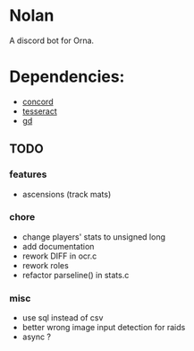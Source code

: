 # Nolan
A discord bot for Orna.

# Dependencies:
- [concord](https://github.com/Cogmasters/concord)
- [tesseract](https://github.com/tesseract-ocr/tesseract)
- [gd](https://github.com/libgd/libgd)

## TODO

### features
- ascensions (track mats)

### chore
- change players' stats to unsigned long
- add documentation
- rework DIFF in ocr.c
- rework roles
- refactor parseline() in stats.c

### misc
- use sql instead of csv
- better wrong image input detection for raids
- async ?
